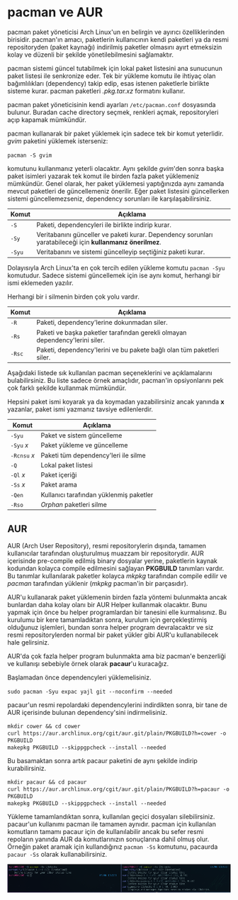 # pacman ve AUR

pacman paket yöneticisi Arch Linux'un en belirgin ve ayırıcı özelliklerinden birisidir. pacman'ın amacı, paketlerin kullanıcının kendi paketleri ya da resmi repositoryden (paket kaynağı) indirilmiş paketler olmasını ayırt etmeksizin kolay ve düzenli bir şekilde yönetilebilmesini sağlamaktır.

pacman sistemi güncel tutabilmek için lokal paket listesini ana sunucunun paket listesi ile senkronize eder. Tek bir yükleme komutu ile ihtiyaç olan bağımlılıkları (dependency) takip edip, esas istenen paketlerle birlikte sisteme kurar. pacman paketleri _.pkg.tar.xz_ formatını kullanır.

pacman paket yöneticisinin kendi ayarları `/etc/pacman.conf` dosyasında bulunur. Buradan cache directory seçmek, renkleri açmak, repositoryleri açıp kapamak mümkündür.

pacman kullanarak bir paket yüklemek için sadece tek bir komut yeterlidir. _gvim_ paketini yüklemek isterseniz:

`pacman -S gvim`

komutunu kullanmanız yeterli olacaktır. Aynı şekilde _gvim_'den sonra başka paket isimleri yazarak tek komut ile birden fazla paket yüklemeniz mümkündür. Genel olarak, her paket yüklemesi yaptığınızda aynı zamanda mevcut paketleri de güncellemeniz önerilir. Eğer paket listesini güncellerken sistemi güncellemezseniz, dependency sorunları ile karşılaşabilirsiniz.

| Komut  | Açıklama                                                                                                     |
| ------ | ------------------------------------------------------------------------------------------------------------ |
| `-S`   | Paketi, dependencyleri ile birlikte indirip kurar.                                                           |
| `-Sy`  | Veritabanını günceller ve paketi kurar. Dependency sorunları yaratabileceği için  **kullanmanız önerilmez**. |
| `-Syu` | Veritabanını ve sistemi güncelleyip seçtiğiniz paketi kurar.                                                 |

Dolayısıyla Arch Linux'ta en çok tercih edilen yükleme komutu `pacman -Syu` komutudur. Sadece sistemi güncellemek için ise aynı komut, herhangi bir ismi eklemeden yazılır.

Herhangi bir i silmenin birden çok yolu vardır.

| Komut  | Açıklama                                                                     |
| ------ | ---------------------------------------------------------------------------- |
| `-R`   | Paketi, dependency'lerine dokunmadan siler.                                  |
| `-Rs`  | Paketi ve başka paketler tarafından gerekli olmayan dependency'lerini siler. |
| `-Rsc` | Paketi, dependency'lerini ve bu pakete bağlı olan tüm paketleri siler.       |

Aşağıdaki listede sık kullanılan pacman seçeneklerini ve açıklamalarını bulabilirsiniz. Bu liste sadece örnek amaçlıdır, pacman'in opsiyonlarını pek çok farklı şekilde kullanmak mümkündür.

Hepsini paket ismi koyarak ya da koymadan yazabilirsiniz ancak yanında **x** yazanlar, paket ismi yazmanız tavsiye edilenlerdir.

| Komut        | Açıklama                                |
| ------------ | --------------------------------------- |
| `-Syu`       | Paket ve sistem güncelleme              |
| `-Syu` _x_   | Paket yükleme ve güncelleme             |
| `-Rcnsu` _x_ | Paketi tüm dependency'leri ile silme    |
| `-Q`         | Lokal paket listesi                     |
| `-Ql` _x_    | Paket içeriği                           |
| `-Ss` _x_    | Paket arama                             |
| `-Qen`       | Kullanıcı tarafından yüklenmiş paketler |
| `-Rso`       | _Orphan_ paketleri silme                |

## AUR

AUR (Arch User Repository), resmi repositorylerin dışında, tamamen kullanıcılar tarafından oluşturulmuş muazzam bir repositorydir. AUR içerisinde pre-compile edilmiş binary dosyalar yerine, paketlerin kaynak kodundan kolayca compile edilmesini sağlayan **PKGBUILD** tanımları vardır. Bu tanımlar kullanılarak paketler kolayca _mkpkg_ tarafından compile edilir ve _pacman_ tarafından yüklenir (_mkpkg_ pacman'in bir parçasıdır).

AUR'u kullanarak paket yüklemenin birden fazla yöntemi bulunmakta ancak bunlardan daha kolay olanı bir AUR Helper kullanmak olacaktır. Bunu yapmak için önce bu helper programlardan bir tanesini elle kurmalısınız. Bu kurulumu bir kere tamamladıktan sonra, kurulum için gerçekleştirmiş olduğunuz işlemleri, bundan sonra helper program devralacaktır ve siz resmi repositorylerden normal bir paket yükler gibi AUR'u kullanabilecek hale gelirsiniz.

AUR'da çok fazla helper program bulunmakta ama biz pacman'e benzerliği ve kullanışı sebebiyle örnek olarak **pacaur**'u kuracağız.

Başlamadan önce dependencyleri yüklemelisiniz.

`sudo pacman -Syu expac yajl git --noconfirm --needed`

pacaur'un resmi repolardaki dependencylerini indirdikten sonra, bir tane de AUR içerisinde bulunan dependency'sini indirmelisiniz.

```
mkdir cower && cd cower
curl https://aur.archlinux.org/cgit/aur.git/plain/PKGBUILD?h=cower -o PKGBUILD
makepkg PKGBUILD --skippgpcheck --install --needed
```

Bu basamaktan sonra artık pacaur paketini de aynı şekilde indirip kurabilirsiniz.

```
mkdir pacaur && cd pacaur
curl https://aur.archlinux.org/cgit/aur.git/plain/PKGBUILD?h=pacaur -o PKGBUILD
makepkg PKGBUILD --skippgpcheck --install --needed
```

Yükleme tamamlandıktan sonra, kullanılan geçici dosyaları silebilirsiniz. pacaur'un kullanımı pacman ile tamamen aynıdır. pacman için kullanılan komutların tamamı pacaur için de kullanılabilir ancak bu sefer resmi repoların yanında AUR da komutlarınızın sonuçlarına dahil olmuş olur. Örneğin paket aramak için kullandığınız `pacman -Ss` komutunu, pacaurda `pacaur -Ss` olarak kullanabilirsiniz.

![](../../.gitbook/assets/a14.png)
